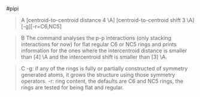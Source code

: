 #pipi


>A [centroid-to-centroid distance 4 \\A] [centroid-to-centroid shift 3 \\A][-g][-r=C6,NC5]


>B The command analyses the p-p interactions (only stacking interactions for now) for flat regular C6 or NC5 rings and prints information for the ones where the intercentroid distance is smaller than [4] \\A and the intercentroid shift is smaller than [3] \\A. 

>C -g: if any of the rings is fully or partially constructed of symmetry generated atoms, it grows the structure using those symmetry operators. 
-r: ring content, the defaults are C6 and NC5 rings, the rings are tested for being flat and regular.

